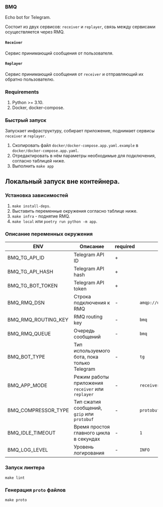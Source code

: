 ### BMQ

Echo bot for Telegram.

Состоит из двух сервисов: `receiver` и `replayer`, связь между сервисами осуществляется через RMQ.

#### `Receiver`

Сервис принимающий сообщения от пользователя.

#### `Replayer`

Сервис принимающий сообщения от `receiver` и отправляющий их обратно пользователю.

### Requirements

1. Python >= 3.10.
2. Docker, docker-compose.

### Быстрый запуск

Запускает инфраструктуру, собирает приложение, поднимает сервисы `receiver` и `replayer`.

1. Скопировать файл `docker/docker-compose.app.yaml.example` в `docker/docker-compose.app.yaml`.
2. Отредактировать в нём параметры необходимые для подключения, согласно таблицей ниже.
3. Выполнить `make app`

## Локальный запуск вне контейнера.

### Установка зависимостей

1. `make install-deps`.
2. Выставить переменные окружения согласно таблице ниже.
3. `make infra` - поднятие RMQ.
4. `make local` или `poetry run python -m app`.

### Описание переменных окружения

| ENV                 | Описание                                          | required | default                           |
|---------------------|---------------------------------------------------|----------|-----------------------------------|
| BMQ_TG_API_ID       | Telegram API ID                                   | +        |                                   |
| BMQ_TG_API_HASH     | Telegram API hash                                 | +        |                                   |
| BMQ_TG_BOT_TOKEN    | Telegram API token                                | +        |                                   |
| BMQ_RMQ_DSN         | Строка подключения к RMQ                          | -        | `amqp://user:password@127.0.0.1/` |
| BMQ_RMQ_ROUTING_KEY | RMQ routing key                                   | -        | `bmq `                            |
| BMQ_RMQ_QUEUE       | Очередь сообщений                                 | -        | `bmq `                            |
| BMQ_BOT_TYPE        | Тип используемого бота, пока только Telegram      | -        | `tg `                             |
| BMQ_APP_MODE        | Режим работы приложения `receiver` или `replayer` | -        | `receiver `                       |
| BMQ_COMPRESSOR_TYPE | Тип сжатия сообщений, `gzip` или `protobuf`       | -        | `protobuf`                        |
| BMQ_IDLE_TIMEOUT    | Время простоя главного цикла в секундах           | -        | `1 `                              |
| BMQ_LOG_LEVEL       | Уровень логирования                               | -        | `INFO `                           |

### Запуск линтера
`make lint`

### Генерация `proto` файлов
`make proto`